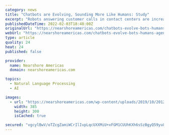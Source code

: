 ```yaml
---
category: news
title: "Chatbots are Evolving, Sounding More Like Humans: Study"
excerpt: "Robots answering customer calls in contact centers are increasingly sounding more like humans, a confirmation that artificial intelligence and natural language processing systems are evolving at a rapid pace, a new study has found. Considering a study ..."
publishedDateTime: 2022-02-03T18:48:00Z
originalUrl: "https://nearshoreamericas.com/chatbots-evolve-bots-humans-agents/"
webUrl: "https://nearshoreamericas.com/chatbots-evolve-bots-humans-agents/"
type: article
quality: 24
heat: 24
published: false

provider:
  name: Nearshore Americas
  domain: nearshoreamericas.com

topics:
  - Natural Language Processing
  - AI

images:
  - url: "https://nearshoreamericas.com/wp-content/uploads/2019/10/2012-transparency-international-logo-blue-385x300.png"
    width: 385
    height: 300
    isCached: true

secured: "vgcylBwV/oTZcgZamiWCrIlIvpLqcUXXMiU+xFGM1CUUhKXh6sSzBgyQ59yu8cx/ETcOvrbx+bknWApFcPfdEkMVrsB1RBMEDX4hsr2qprh1e8U8Yyoh/fZrmMdfWRAKXk3O4y+w7w+74kqBCh77t9YQtnaW8Xz0IdIkyGS00PMQrWdPRN6QKgpMs7MSDBSKgSblqFLIffefzxAteyHs0Sr71zQ4M+RSCzJGS162KAzcoHHQBtzLgAXUIyZXhPuc6O356lD7+KoXAHvkTCPOHnrbigK0URqch9uESGEXClECIPl1wGdaK2GqyNUQFLvDnKDJeOt51/iEGY3U36mhW55ivIBVggYrGhdpp9VxE9U=;b2N8U1p2jrAtxJGdfHjjCw=="
---
```


